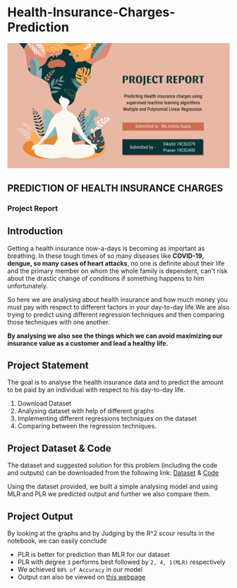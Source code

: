 # Health-Insurance-Charges-Prediction

![Project Poster](https://github.com/Dikshit28/Health-Insurance-Charges-Prediction/blob/master/Project%20Report.png)

## PREDICTION OF HEALTH INSURANCE CHARGES
### Project Report

## Introduction
Getting a health insurance now-a-days is becoming as important as breathing. In these tough times of so many diseases like **COVID-19, dengue, so many cases of heart attacks**, no one is definite about their life and the primary member on whom the whole family is dependent, can't risk about the drastic change of conditions if something happens to him unfortunately.

So here we are analysing about health insurance and how much money you must pay with respect to different factors in your day-to-day life.We are also trying to predict using different regression techniques and then comparing those techniques with one another.

**By analysing we also see the things which we can avoid maximizing our insurance value as a customer and lead a healthy life.**
## Project Statement
The goal is to analyse the health insurance data and to predict the amount to be paid by an individual with respect to his day-to-day life.
1. Download Dataset 
2. Analysing dataset with help of different graphs 
3. Implementing different regressions techniques on the dataset
4. Comparing between the regression techniques.

## Project Dataset & Code
The dataset and suggested solution for this problem (including the code and outputs) can be downloaded from the following link: [Dataset](https://github.com/Dikshit28/Health-Insurance-Charges-Prediction/blob/master/insurance.csv) & [Code](https://github.com/Dikshit28/Health-Insurance-Charges-Prediction/blob/master/MLR%20vs%20PLR%20on%20Health%20insurance%20charges%20predictions%20.ipynb)

Using the dataset provided, we built a simple analysing model and using MLR and PLR we predicted output and further we also compare them.

## Project Output
By looking at the graphs and by Judging by the R^2 scour results in the notebook, we can easily conclude
- PLR is better for prediction than MLR for our dataset
- PLR with degree `3` performs best followed by `2, 4, 1(MLR)` respectively
- We achieved `88% of Accuracy` in our model
- Output can also be viewed on [this webpage](https://dikshit28.github.io/Health-Insurance-Charges-Prediction/)
